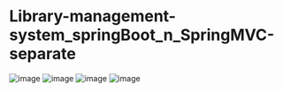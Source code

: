 # Library-management-system_springBoot_n_SpringMVC-separate
![image](https://user-images.githubusercontent.com/58883319/190314732-e5e4b746-afa1-4df3-8498-65e8d4ec5256.png)
![image](https://user-images.githubusercontent.com/58883319/190314763-971b5a48-731f-4930-bf79-af6df784e569.png)
![image](https://user-images.githubusercontent.com/58883319/190314776-4d1b5c93-a474-4ace-9bc4-4e2ee49f61ba.png)
![image](https://user-images.githubusercontent.com/58883319/190314792-85b23d89-ae5a-4483-8fff-e41d0f53a824.png)
